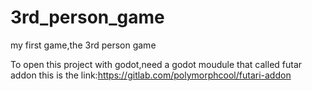 # 3rd_person_game
my first game,the 3rd person game

To open this project with godot,need a godot moudule that called futar addon
this is the link:https://gitlab.com/polymorphcool/futari-addon
